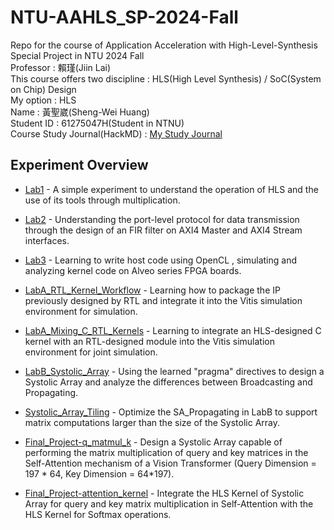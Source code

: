 # NTU-AAHLS_SP-2024-Fall
Repo for the course of Application Acceleration with High-Level-Synthesis Special Project in NTU 2024 Fall  <br />
Professor : 賴瑾(Jiin Lai) <br />
This course offers two discipline : HLS(High Level Synthesis) / SoC(System on Chip) Design <br />
My option : HLS <br />
Name : 黃聖崴(Sheng-Wei Huang)  <br />
Student ID : 61275047H(Student in NTNU) <br />
Course Study Journal(HackMD) : [My Study Journal](https://hackmd.io/6AQMizsjS-eXy9o0s7xgsw)

## Experiment Overview
- [Lab1](https://github.com/kevin33713371/2024_FALL_NTU_AAHLS_SP/tree/main/Lab1) - A simple experiment to understand the operation of HLS and the use of its tools through multiplication.

- [Lab2](https://github.com/kevin33713371/2024_FALL_NTU_AAHLS_SP/tree/main/Lab2) - Understanding the port-level protocol for data transmission through the design of an FIR filter on AXI4 Master and AXI4 Stream interfaces.

- [Lab3](https://github.com/kevin33713371/2024_FALL_NTU_AAHLS_SP/tree/main/Lab3) - Learning to write host code using OpenCL , simulating and analyzing kernel code on Alveo series FPGA boards.

- [LabA_RTL_Kernel_Workflow](https://github.com/kevin33713371/2024_FALL_NTU_AAHLS_SP/tree/main/LabA_01_RTL_Kernel_Workflow) - Learning how to package the IP previously designed by RTL and integrate it into the Vitis simulation environment for simulation.

- [LabA_Mixing_C_RTL_Kernels](https://github.com/kevin33713371/2024_FALL_NTU_AAHLS_SP/tree/main/LabA_02_Mixing_C_RTL_Kernels) - Learning to integrate an HLS-designed C kernel with an RTL-designed module into the Vitis simulation environment for joint simulation.

- [LabB_Systolic_Array](https://github.com/kevin33713371/2024_FALL_NTU_AAHLS_SP/tree/main/LabB_Systolic_Array) - Using the learned "pragma" directives to design a Systolic Array and analyze the differences between Broadcasting and Propagating.

- [Systolic_Array_Tiling](https://github.com/kevin33713371/2024_FALL_NTU_AAHLS_SP/tree/main/Systolic_Array_Tiling) - Optimize the SA_Propagating in LabB to support matrix computations larger than the size of the Systolic Array.

- [Final_Project-q_matmul_k](https://github.com/kevin33713371/2024_FALL_NTU_AAHLS_SP/tree/main/Final_Project-q_matmul_k) - Design a Systolic Array capable of performing the matrix multiplication of query and key matrices in the Self-Attention mechanism of a Vision Transformer (Query Dimension = 197 * 64, Key Dimension = 64*197).

- [Final_Project-attention_kernel](https://github.com/kevin33713371/2024_FALL_NTU_AAHLS_SP/tree/main/Final_project-attention_kernel) - Integrate the HLS Kernel of Systolic Array for query and key matrix multiplication in Self-Attention with the HLS Kernel for Softmax operations.
